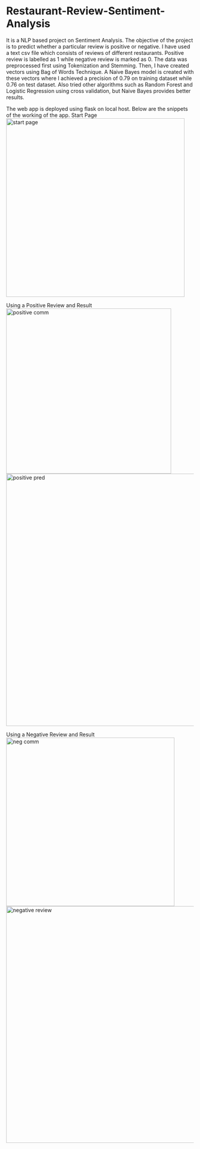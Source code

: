 # Restaurant-Review-Sentiment-Analysis
It is a NLP based project on Sentiment Analysis. The objective of the project is to predict whether a particular review is positive or negative. I have used a text csv file which consists of reviews of different restaurants. Positive review is labelled as 1 while negative review is marked as 0. The data was preprocessed first using Tokenization and Stemming. Then, I have created vectors using Bag of Words Technique. A Naive Bayes model is created with these vectors where I achieved a precision of 0.79 on training dataset while 0.76 on test dataset. Also tried other algorithms such as Random Forest and Logistic Regression using cross validation, but Naive Bayes provides better results.

The web app is deployed using flask on local host. Below are the snippets of the working of the app.
Start Page
<img width="479" alt="start page" src="https://user-images.githubusercontent.com/83235872/161115750-b501d139-3fc1-4088-a9ba-7ef3c377cad9.png">

Using a Positive Review and Result
<img width="443" alt="positive comm" src="https://user-images.githubusercontent.com/83235872/161115858-bfc05a51-280d-4205-9302-c52e71524655.png">
<img width="677" alt="positive pred" src="https://user-images.githubusercontent.com/83235872/161115876-ff0ded60-d1cb-417b-9630-9cebdcfd2619.png">

Using a Negative Review and Result
<img width="452" alt="neg comm" src="https://user-images.githubusercontent.com/83235872/161115987-0fe9efed-9fa6-48c9-bcb7-1f1f7b08d139.png">
<img width="635" alt="negative review" src="https://user-images.githubusercontent.com/83235872/161116008-94bbea9b-835c-44a9-948b-7cae2e02c0d5.png">
